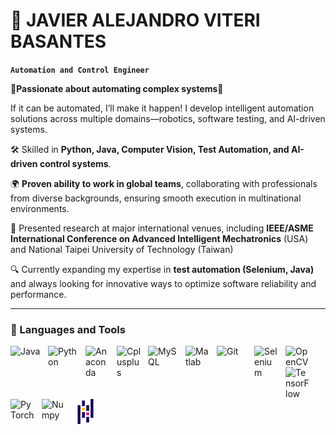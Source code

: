 # 🤖 JAVIER ALEJANDRO VITERI BASANTES

**`Automation and Control Engineer`**

🚀**Passionate about automating complex systems**🚀

If it can be automated, I’ll make it happen! I develop intelligent automation solutions across multiple domains—robotics, software testing, and AI-driven systems.

🛠️ Skilled in **Python, Java, Computer Vision, Test Automation, and AI-driven control systems**.

🌍 **Proven ability to work in global teams**, collaborating with professionals from diverse backgrounds, ensuring smooth execution in multinational environments.

🎤 Presented research at major international venues, including **IEEE/ASME International Conference on Advanced Intelligent Mechatronics** (USA) and National Taipei University of Technology (Taiwan)

🔍 Currently expanding my expertise in **test automation (Selenium, Java)** and always looking for innovative ways to optimize software reliability and performance.

---

### 🧰 Languages and Tools

<img align="left" alt="Java" width="50px" style="padding-right:10px;" src="https://cdn.jsdelivr.net/gh/devicons/devicon/icons/java/java-original.svg"/>

<img align="left" alt="Python" width="50px" style="padding-right:10px;" src="https://cdn.jsdelivr.net/gh/devicons/devicon@latest/icons/python/python-original-wordmark.svg"/>

<img align="left" alt="Anaconda" width="40px" style="padding-right:10px;" src="https://cdn.jsdelivr.net/gh/devicons/devicon@latest/icons/anaconda/anaconda-original.svg"/>

<img align="left" alt="Cplusplus" width="40px" style="padding-right:10px;" src="https://cdn.jsdelivr.net/gh/devicons/devicon@latest/icons/cplusplus/cplusplus-original.svg"/>

<img align="left" alt="MySQL" width="50px" style="padding-right:10px;" src="https://cdn.jsdelivr.net/gh/devicons/devicon@latest/icons/mysql/mysql-original-wordmark.svg"/>

<img align="left" alt="Matlab" width="40px" style="padding-right:10px;" src="https://cdn.jsdelivr.net/gh/devicons/devicon@latest/icons/matlab/matlab-original.svg"/>

<img align="left" alt="Git" width="50px" style="padding-right:10px;" src="https://cdn.jsdelivr.net/gh/devicons/devicon@latest/icons/git/git-plain-wordmark.svg"/>

<img align="left" alt="Selenium" width="40px" style="padding-right:10px;" src="https://cdn.jsdelivr.net/gh/devicons/devicon@latest/icons/selenium/selenium-original.svg"/>

<img align="left" alt="OpenCV" width="40px" style="padding-right:10px;" src="https://cdn.jsdelivr.net/gh/devicons/devicon@latest/icons/opencv/opencv-original.svg"/>

<img align="left" alt="TensorFlow" width="40px" style="padding-right:10px;" src="https://cdn.jsdelivr.net/gh/devicons/devicon@latest/icons/tensorflow/tensorflow-original.svg"/>

<img align="left" alt="PyTorch" width="40px" style="padding-right:10px;" src="https://cdn.jsdelivr.net/gh/devicons/devicon@latest/icons/pytorch/pytorch-original.svg"/>

<img align="left" alt="Numpy" width="40px" style="padding-right:10px;" src="https://cdn.jsdelivr.net/gh/devicons/devicon@latest/icons/numpy/numpy-plain.svg"/>

<img align="left" alt="Git" width="40px" style="padding-right:10px;" src="https://raw.githubusercontent.com/devicons/devicon/2ae2a900d2f041da66e950e4d48052658d850630/icons/pandas/pandas-original.svg"/>


#

